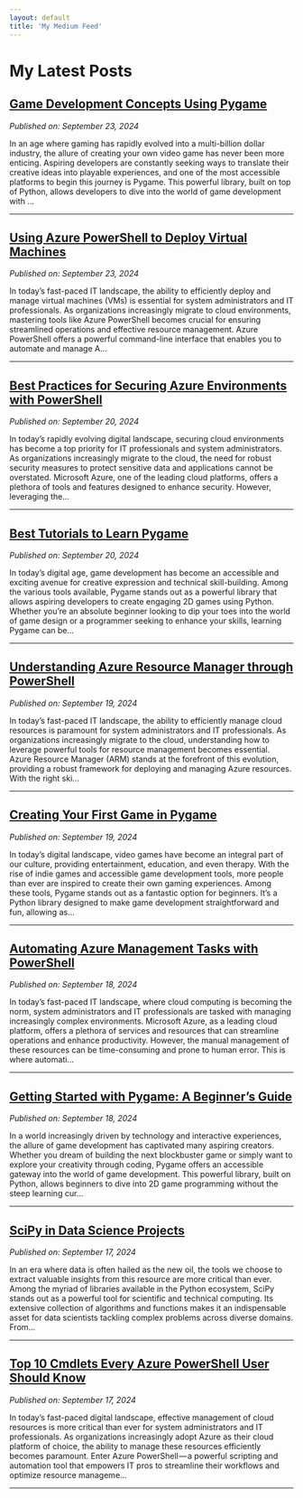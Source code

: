 ```yaml
---
layout: default
title: 'My Medium Feed'
---
```


# My Latest Posts

## [Game Development Concepts Using Pygame](https://medium.com/tomtalkspython/game-development-concepts-using-pygame-9143c28f59cc?source=rss-cba96b45006f------2)
*Published on: September 23, 2024*

In an age where gaming has rapidly evolved into a multi-billion dollar industry, the allure of creating your own video game has never been more enticing. Aspiring developers are constantly seeking ways to translate their creative ideas into playable experiences, and one of the most accessible platforms to begin this journey is Pygame. This powerful library, built on top of Python, allows developers to dive into the world of game development with ...

---

## [Using Azure PowerShell to Deploy Virtual Machines](https://medium.com/tomtalkspowershell/using-azure-powershell-to-deploy-virtual-machines-9280687f2ea6?source=rss-cba96b45006f------2)
*Published on: September 23, 2024*

In today’s fast-paced IT landscape, the ability to efficiently deploy and manage virtual machines (VMs) is essential for system administrators and IT professionals. As organizations increasingly migrate to cloud environments, mastering tools like Azure PowerShell becomes crucial for ensuring streamlined operations and effective resource management. Azure PowerShell offers a powerful command-line interface that enables you to automate and manage A...

---

## [Best Practices for Securing Azure Environments with PowerShell](https://medium.com/tomtalkspowershell/best-practices-for-securing-azure-environments-with-powershell-857e47a341ac?source=rss-cba96b45006f------2)
*Published on: September 20, 2024*

In today’s rapidly evolving digital landscape, securing cloud environments has become a top priority for IT professionals and system administrators. As organizations increasingly migrate to the cloud, the need for robust security measures to protect sensitive data and applications cannot be overstated. Microsoft Azure, one of the leading cloud platforms, offers a plethora of tools and features designed to enhance security. However, leveraging the...

---

## [Best Tutorials to Learn Pygame](https://medium.com/tomtalkspython/best-tutorials-to-learn-pygame-7140bab17762?source=rss-cba96b45006f------2)
*Published on: September 20, 2024*

In today’s digital age, game development has become an accessible and exciting avenue for creative expression and technical skill-building. Among the various tools available, Pygame stands out as a powerful library that allows aspiring developers to create engaging 2D games using Python. Whether you’re an absolute beginner looking to dip your toes into the world of game design or a programmer seeking to enhance your skills, learning Pygame can be...

---

## [Understanding Azure Resource Manager through PowerShell](https://medium.com/tomtalkspowershell/understanding-azure-resource-manager-through-powershell-57a4d22acac7?source=rss-cba96b45006f------2)
*Published on: September 19, 2024*

In today’s fast-paced IT landscape, the ability to efficiently manage cloud resources is paramount for system administrators and IT professionals. As organizations increasingly migrate to the cloud, understanding how to leverage powerful tools for resource management becomes essential. Azure Resource Manager (ARM) stands at the forefront of this evolution, providing a robust framework for deploying and managing Azure resources. With the right ski...

---

## [Creating Your First Game in Pygame](https://medium.com/tomtalkspython/creating-your-first-game-in-pygame-865325b59df7?source=rss-cba96b45006f------2)
*Published on: September 19, 2024*

In today’s digital landscape, video games have become an integral part of our culture, providing entertainment, education, and even therapy. With the rise of indie games and accessible game development tools, more people than ever are inspired to create their own gaming experiences. Among these tools, Pygame stands out as a fantastic option for beginners. It’s a Python library designed to make game development straightforward and fun, allowing as...

---

## [Automating Azure Management Tasks with PowerShell](https://medium.com/tomtalkspowershell/automating-azure-management-tasks-with-powershell-61f671ceb1a9?source=rss-cba96b45006f------2)
*Published on: September 18, 2024*

In today’s fast-paced IT landscape, where cloud computing is becoming the norm, system administrators and IT professionals are tasked with managing increasingly complex environments. Microsoft Azure, as a leading cloud platform, offers a plethora of services and resources that can streamline operations and enhance productivity. However, the manual management of these resources can be time-consuming and prone to human error. This is where automati...

---

## [Getting Started with Pygame: A Beginner’s Guide](https://medium.com/tomtalkspython/getting-started-with-pygame-a-beginners-guide-989b4302422f?source=rss-cba96b45006f------2)
*Published on: September 18, 2024*

In a world increasingly driven by technology and interactive experiences, the allure of game development has captivated many aspiring creators. Whether you dream of building the next blockbuster game or simply want to explore your creativity through coding, Pygame offers an accessible gateway into the world of game development. This powerful library, built on Python, allows beginners to dive into 2D game programming without the steep learning cur...

---

## [SciPy in Data Science Projects](https://medium.com/tomtalkspython/scipy-in-data-science-projects-f6cac7d03e91?source=rss-cba96b45006f------2)
*Published on: September 17, 2024*

In an era where data is often hailed as the new oil, the tools we choose to extract valuable insights from this resource are more critical than ever. Among the myriad of libraries available in the Python ecosystem, SciPy stands out as a powerful tool for scientific and technical computing. Its extensive collection of algorithms and functions makes it an indispensable asset for data scientists tackling complex problems across diverse domains. From...

---

## [Top 10 Cmdlets Every Azure PowerShell User Should Know](https://medium.com/tomtalkspowershell/top-10-cmdlets-every-azure-powershell-user-should-know-722ad5eab4e2?source=rss-cba96b45006f------2)
*Published on: September 17, 2024*

In today’s fast-paced digital landscape, effective management of cloud resources is more critical than ever for system administrators and IT professionals. As organizations increasingly adopt Azure as their cloud platform of choice, the ability to manage these resources efficiently becomes paramount. Enter Azure PowerShell — a powerful scripting and automation tool that empowers IT pros to streamline their workflows and optimize resource manageme...

---

